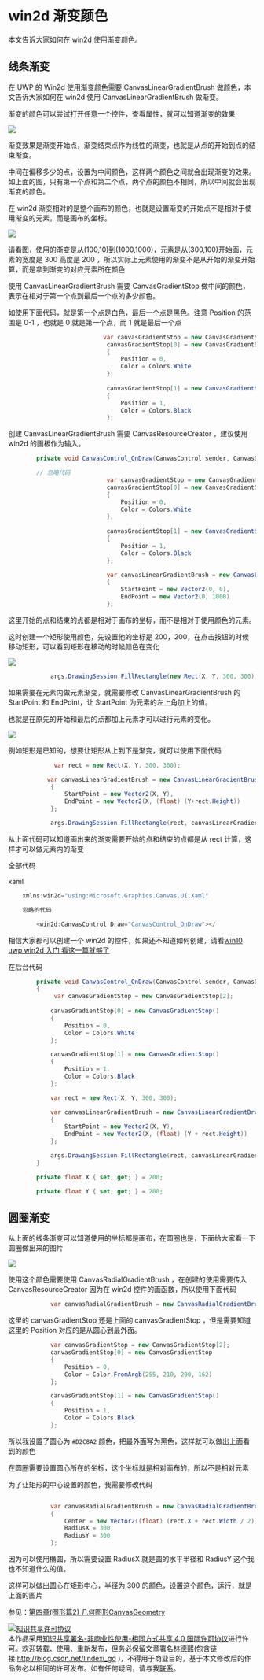 
# win2d 渐变颜色

本文告诉大家如何在 win2d 使用渐变颜色。

<!--more-->


<!-- csdn -->
<!-- 标签：uwp,win2d,渲染 -->

## 线条渐变

在 UWP 的 Win2d 使用渐变颜色需要 CanvasLinearGradientBrush 做颜色，本文告诉大家如何在 win2d 使用 CanvasLinearGradientBrush 做渐变。

渐变的颜色可以尝试打开任意一个控件，查看属性，就可以知道渐变的效果

![](http://7xqpl8.com1.z0.glb.clouddn.com/lindexi%2F201877208328920.jpg)

渐变效果是渐变开始点，渐变结束点作为线性的渐变，也就是从点的开始到点的结束渐变。

中间在偏移多少的点，设置为中间颜色，这样两个颜色之间就会出现渐变的效果。如上面的图，只有第一个点和第二个点，两个点的颜色不相同，所以中间就会出现渐变的颜色。

在 win2d 渐变相对的是整个画布的颜色，也就是设置渐变的开始点不是相对于使用渐变的元素，而是画布的坐标。

<!-- ![](image/win2d 渐变颜色/win2d 渐变颜色0.png) -->

![](http://7xqpl8.com1.z0.glb.clouddn.com/lindexi%2F201877201512286.jpg)

请看图，使用的渐变是从(100,10)到(1000,1000)，元素是从(300,100)开始画，元素的宽度是 300 高度是 200 ，所以实际上元素使用的渐变不是从开始的渐变开始算，而是拿到渐变的对应元素所在颜色

使用 CanvasLinearGradientBrush 需要 CanvasGradientStop 做中间的颜色，表示在相对于第一个点到最后一个点的多少颜色。

如使用下面代码，就是第一个点是白色，最后一个点是黑色。注意 Position 的范围是 0-1 ，也就是 0 就是第一个点，而 1 就是最后一个点

```csharp
                           var canvasGradientStop = new CanvasGradientStop[2];
                            canvasGradientStop[0] = new CanvasGradientStop
                            {
                                Position = 0,
                                Color = Colors.White
                            };
                            
                            canvasGradientStop[1] = new CanvasGradientStop()
                            {
                                Position = 1,
                                Color = Colors.Black
                            };
```

创建 CanvasLinearGradientBrush 需要 CanvasResourceCreator ，建议使用 win2d 的画板作为输入。

```csharp
        private void CanvasControl_OnDraw(CanvasControl sender, CanvasDrawEventArgs args)

        // 忽略代码
                            var canvasGradientStop = new CanvasGradientStop[2];
                            canvasGradientStop[0] = new CanvasGradientStop
                            {
                                Position = 0,
                                Color = Colors.White
                            };
                            
                            canvasGradientStop[1] = new CanvasGradientStop()
                            {
                                Position = 1,
                                Color = Colors.Black
                            };

                            var canvasLinearGradientBrush = new CanvasLinearGradientBrush(sender, canvasGradientStop)
                            {
                                StartPoint = new Vector2(0, 0),
                                EndPoint = new Vector2(0, 1000)
                            };
```

这里开始的点和结束的点都是相对于画布的坐标，而不是相对于使用颜色的元素。

这时创建一个矩形使用颜色，先设置他的坐标是 200，200，在点击按钮的时候移动矩形，可以看到矩形在移动的时候颜色在变化

![](http://7xqpl8.com1.z0.glb.clouddn.com/win2d%E9%A2%9C%E8%89%B2.gif)


```csharp
            args.DrawingSession.FillRectangle(new Rect(X, Y, 300, 300), canvasLinearGradientBrush);
```

如果需要在元素内做元素渐变，就需要修改 CanvasLinearGradientBrush 的 StartPoint 和 EndPoint，让 StartPoint 为元素的左上角加上的值。

也就是在原先的开始和最后的点都加上元素才可以进行元素的变化。

<!-- ![](image/win2d 渐变颜色/win2d 渐变颜色1.png) -->

![](http://7xqpl8.com1.z0.glb.clouddn.com/lindexi%2F2018772041229030.jpg)

例如矩形是已知的，想要让矩形从上到下是渐变，就可以使用下面代码

```csharp
             var rect = new Rect(X, Y, 300, 300);

           var canvasLinearGradientBrush = new CanvasLinearGradientBrush(sender, canvasGradientStop)
            {
                StartPoint = new Vector2(X, Y),
                EndPoint = new Vector2(X, (float) (Y+rect.Height))
            };

            args.DrawingSession.FillRectangle(rect, canvasLinearGradientBrush);
```

从上面代码可以知道画出来的渐变需要开始的点和结束的点都是从 rect 计算，这样才可以做元素内的渐变

全部代码

xaml

```csharp
    xmlns:win2d="using:Microsoft.Graphics.Canvas.UI.Xaml"

    忽略的代码

        <win2d:CanvasControl Draw="CanvasControl_OnDraw"></
```

相信大家都可以创建一个 win2d 的控件，如果还不知道如何创建，请看[win10 uwp win2d 入门 看这一篇就够了](https://lindexi.gitee.io/post/win10-uwp-win2d-%E5%85%A5%E9%97%A8-%E7%9C%8B%E8%BF%99%E4%B8%80%E7%AF%87%E5%B0%B1%E5%A4%9F%E4%BA%86.html )

在后台代码

```csharp
        private void CanvasControl_OnDraw(CanvasControl sender, CanvasDrawEventArgs args)
        {
        	 var canvasGradientStop = new CanvasGradientStop[2];
           
            canvasGradientStop[0] = new CanvasGradientStop()
            {
                Position = 0,
                Color = Colors.White
            };

            canvasGradientStop[1] = new CanvasGradientStop()
            {
                Position = 1,
                Color = Colors.Black
            };

            var rect = new Rect(X, Y, 300, 300);

            var canvasLinearGradientBrush = new CanvasLinearGradientBrush(sender, canvasGradientStop)
            {
                StartPoint = new Vector2(X, Y),
                EndPoint = new Vector2(X, (float) (Y + rect.Height))
            };

            args.DrawingSession.FillRectangle(rect, canvasLinearGradientBrush);
        }

        private float X { set; get; } = 200;

        private float Y { set; get; } = 200;

```
## 圆圈渐变

从上面的线条渐变可以知道使用的坐标都是画布，在圆圈也是，下面给大家看一下圆圈做出来的图片

<!-- ![](image/win2d 渐变颜色/win2d 渐变颜色2.png) -->

![](http://7xqpl8.com1.z0.glb.clouddn.com/lindexi%2F2018772050143580.jpg)

使用这个颜色需要使用 CanvasRadialGradientBrush ，在创建的使用需要传入 CanvasResourceCreator 因为在 win2d 控件的画函数，所以使用下面代码

```csharp
            var canvasRadialGradientBrush = new CanvasRadialGradientBrush(sender, canvasGradientStop);
```

这里的 canvasGradientStop 还是上面的 canvasGradientStop ，但是需要知道这里的 Position 对应的是从圆心到最外面。

```csharp
            var canvasGradientStop = new CanvasGradientStop[2];
            canvasGradientStop[0] = new CanvasGradientStop
            {
                Position = 0,
                Color = Color.FromArgb(255, 210, 200, 162)
            };

            canvasGradientStop[1] = new CanvasGradientStop()
            {
                Position = 1,
                Color = Colors.Black
            };
```

所以我设置了圆心为 `#D2C8A2` 颜色，把最外面写为黑色，这样就可以做出上面看到的颜色

在圆圈需要设置圆心所在的坐标，这个坐标就是相对画布的，所以不是相对元素

为了让矩形的中心设置的颜色，我需要修改代码

```csharp

            var canvasRadialGradientBrush = new CanvasRadialGradientBrush(sender, canvasGradientStop)
            {
                Center = new Vector2((float) (rect.X + rect.Width / 2), (float) (rect.Y + rect.Height / 2)),
                RadiusX = 300,
                RadiusY = 300
            };
```

因为可以使用椭圆，所以需要设置 RadiusX 就是圆的水平半径和 RadiusY 这个我也不知道什么的值。

这样可以做出圆心在矩形中心，半径为 300 的颜色，设置这个颜色，运行，就是上面的图片

参见：[第四章(图形篇2) 几何图形CanvasGeometry](https://zhuanlan.zhihu.com/p/39906163 )





<a rel="license" href="http://creativecommons.org/licenses/by-nc-sa/4.0/"><img alt="知识共享许可协议" style="border-width:0" src="https://licensebuttons.net/l/by-nc-sa/4.0/88x31.png" /></a><br />本作品采用<a rel="license" href="http://creativecommons.org/licenses/by-nc-sa/4.0/">知识共享署名-非商业性使用-相同方式共享 4.0 国际许可协议</a>进行许可。欢迎转载、使用、重新发布，但务必保留文章署名[林德熙](http://blog.csdn.net/lindexi_gd)(包含链接:http://blog.csdn.net/lindexi_gd )，不得用于商业目的，基于本文修改后的作品务必以相同的许可发布。如有任何疑问，请与我[联系](mailto:lindexi_gd@163.com)。